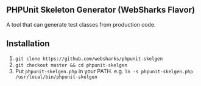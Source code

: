 ## PHPUnit Skeleton Generator (WebSharks Flavor)

A tool that can generate test classes from production code.

## Installation

1. `git clone https://github.com/websharks/phpunit-skelgen`
2. `git checkout master && cd phpunit-skelgen`
3. Put `phpunit-skelgen.php` in your PATH.
 e.g. `ln -s phpunit-skelgen.php /usr/local/bin/phpunit-skelgen`
